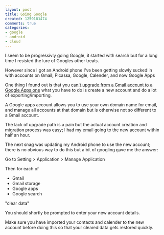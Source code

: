```yaml
---
layout: post
title: Going Google
created: 1259181474
comments: true
categories:
- google
- android
- cloud
---
```

<p>
I seem to be progressivly going Google, it started with search but for a long time I resisted the lure of Googles other treats.
</p>
<p>
However since I got an Android phone I've been getting slowly sucked in with accounts on Gmail, Picassa, Google, Calender, and now Google Apps 
</p>
<p>
One thing I found out is that you <a href="http://www.google.com/support/forum/p/Google+Apps/thread?tid=5e6502d85823b15f&amp;hl=en&amp;fid=5e6502d85823b15f000479078747d294">can't upgrade from a Gmail account to a Google Apps one</a> what you have to do is create a new account and do a lot of exporting/importing.
</p>
<p>
A Google apps account allows you to use your own domain name for email, and manage all accounts at that domain but is otherwise not so different to a Gmail account.
</p>
<p>
The lack of upgrade path is a pain but the actual account creation and migration process was easy; I had my email going to the new account within half an hour.
</p>
<p>
The next snag was updating my Android phone to use the new account; there is no obvious way to do this but a bit of googling gave me the answer:
</p>
<p>
Go to Setting &gt; Application &gt; Manage Application 
</p>
<p>
Then for each of 
</p>
<ul>
	<li>Gmail</li>
	<li>Gmail storage</li>
	<li>Google apps</li>
	<li>Google search</li>
</ul>
<p>
&quot;clear data&quot;
</p>
<p>
You should shortly be prompted to enter your new account details.
</p>
<p>
Make sure you have imported your contacts and calender to the new account before doing this so that your cleared data gets restored quickly. 
</p>
<p>
&nbsp;
</p>

